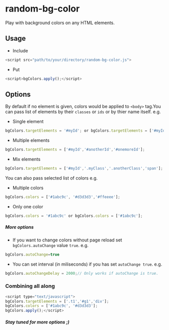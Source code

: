 # random-bg-color
Play with background colors on any HTML elements.
## Usage
- Include 
```javascript 
<script src="path/to/your/directory/random-bg-color.js">
```
- Put 
```javascript 
<script>bgColors.apply();</script>
```

## Options
By default if no element is given, colors would be applied to `<body>` tag.You can pass list of elements by their `classes` or `ids` or by thier name itself.
e.g.

- Single element 
```javascript 
bgColors.targetElements = '#myId'; or bgColors.targetElements = ['#myId'];
```
- Multiple elements 
```javascript 
bgColors.targetElements = ['#myId','#anotherId','#onemoreId'];
``` 
- Mix elements 
```javascript
bgColors.targetElements = ['#myId','.myClass','.anotherClass','span'];
```


You can also pass selected list of colors
e.g.

- Multiple colors 
```javascript 
bgColors.colors = ['#1abc9c', '#d3d3d3','#ffeeee'];
```
- Only one color 
```javascript 
bgColors.colors = '#1abc9c' or bgColors.colors = ['#1abc9c'];
```

##### More options
- If you want to change colors without page reload set `bgColors.autoChange` value `true`.
e.g. 
```javascript 
bgColors.autoChange=true
```
- You can set interval (in miliseconds) if you has set `autoChange true`.
e.g. 
```javascript
bgColors.autoChangeDelay = 2000;// Only works if autoChange is true. 
``` 

### Combining all along 
```javascript
<script type="text/javascript">
bgColors.targetElements = ['.t1','#g1','div'];
bgColors.colors = ['#1abc9c', '#d3d3d3'];
bgColors.apply();</script>
```

##### Stay tuned for more options ;)





